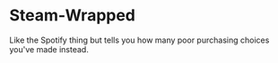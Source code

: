 # Steam-Wrapped
Like the Spotify thing but tells you how many poor purchasing choices you've made instead.
